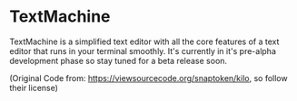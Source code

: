 # TextMachine

TextMachine is a simplified text editor with all the core features of a text editor that runs in your terminal smoothly. It's currently in it's pre-alpha development phase so stay tuned for a beta release soon.

(Original Code from: https://viewsourcecode.org/snaptoken/kilo, so follow their license)
